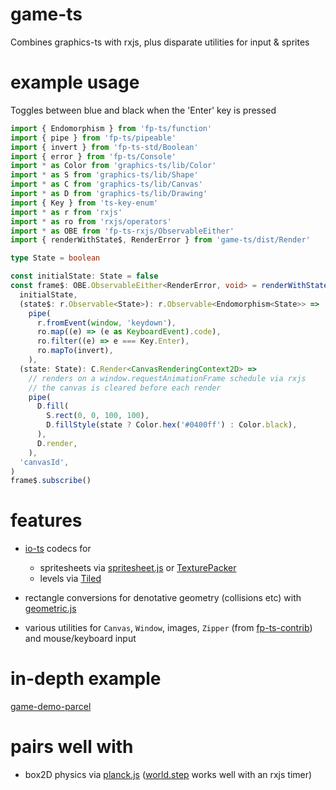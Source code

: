 # game-ts

Combines graphics-ts with rxjs, plus disparate utilities for input & sprites

# example usage

Toggles between blue and black when the 'Enter' key is pressed

```ts
import { Endomorphism } from 'fp-ts/function'
import { pipe } from 'fp-ts/pipeable'
import { invert } from 'fp-ts-std/Boolean'
import { error } from 'fp-ts/Console'
import * as Color from 'graphics-ts/lib/Color'
import * as S from 'graphics-ts/lib/Shape'
import * as C from 'graphics-ts/lib/Canvas'
import * as D from 'graphics-ts/lib/Drawing'
import { Key } from 'ts-key-enum'
import * as r from 'rxjs'
import * as ro from 'rxjs/operators'
import * as OBE from 'fp-ts-rxjs/ObservableEither'
import { renderWithState$, RenderError } from 'game-ts/dist/Render'

type State = boolean

const initialState: State = false
const frame$: OBE.ObservableEither<RenderError, void> = renderWithState$<State>(
  initialState,
  (state$: r.Observable<State>): r.Observable<Endomorphism<State>> =>
    pipe(
      r.fromEvent(window, 'keydown'),
      ro.map((e) => (e as KeyboardEvent).code),
      ro.filter((e) => e === Key.Enter),
      ro.mapTo(invert),
    ),
  (state: State): C.Render<CanvasRenderingContext2D> =>
    // renders on a window.requestAnimationFrame schedule via rxjs
    // the canvas is cleared before each render
    pipe(
      D.fill(
        S.rect(0, 0, 100, 100),
        D.fillStyle(state ? Color.hex('#0400ff') : Color.black),
      ),
      D.render,
    ),
  'canvasId',
)
frame$.subscribe()
```

# features

- [io-ts](https://github.com/gcanti/io-ts) codecs for

  - spritesheets via [spritesheet.js](https://github.com/krzysztof-o/spritesheet.js) or [TexturePacker](https://www.codeandweb.com/texturepacker)
  - levels via [Tiled](https://www.mapeditor.org/)

- rectangle conversions for denotative geometry (collisions etc) with [geometric.js](https://github.com/DefinitelyTyped/DefinitelyTyped/blob/master/types/geometric/index.d.ts)

- various utilities for `Canvas`, `Window`, images, `Zipper` (from [fp-ts-contrib](https://github.com/gcanti/fp-ts-contrib/blob/master/test/Zipper.ts)) and mouse/keyboard input

# in-depth example

[game-demo-parcel](https://github.com/anthonyjoeseph/game-demo-parcel)

# pairs well with

- box2D physics via [planck.js](https://github.com/shakiba/planck.js/blob/master/lib/index.d.ts) ([world.step](https://github.com/shakiba/planck.js/blob/master/docs/classes/world.md#step) works well with an rxjs timer)
